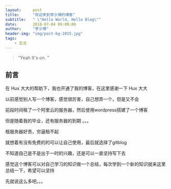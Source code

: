 ```yaml
---
layout:     post
title:      "欢迎来到李少博的博客"
subtitle:   " \"Hello World, Hello Blog\""
date:       2018-07-04 09:00:00
author:     "李少博"
header-img: "img/post-bg-2015.jpg"
tags:
    - 生活
---
```


> “Yeah It's on. ”


## 前言

在 Hux 大大的帮助下，我也开通了我的博客，在这里感谢一下 Hux 大大

以前感觉别人写一个博客，感觉很厉害，自己想弄一个，但是又不会

前段时间租了一个阿里云的服务器，然后使用wordpress搭建了一个博客

但是随着我的毕业，还有服务器的到期 。。。

租服务器好贵，穷逼租不起

就想着有没有免费的的可以让自己使用，最后就选择了gitblog

不知道自己是不是出于一时的兴趣，还是可以一直坚持写下去

感觉这个博客可以对自己学习的知识做一个总结，每次学到一个新的知识就来这里总结一下，希望可以坚持

先就说这么多吧。。。


